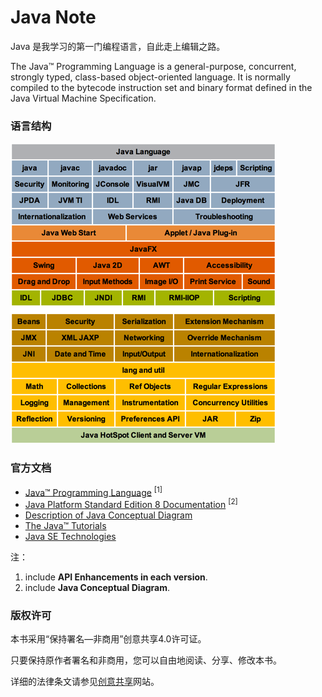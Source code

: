 # Java Note

Java 是我学习的第一门编程语言，自此走上编辑之路。

The Java™ Programming Language is a general-purpose, concurrent, strongly typed, class-based object-oriented language. It is normally compiled to the bytecode instruction set and binary format defined in the Java Virtual Machine Specification.

### 语言结构

[![cover](/assets/img/doc/java/Java-Conceptual-Diagram-s.png)](/assets/img/doc/java/Java-Conceptual-Diagram.png)


### 官方文档

* [Java™ Programming Language](http://docs.oracle.com/javase/8/docs/technotes/guides/language/index.html) <sup>[1]</sup>
* [Java Platform Standard Edition 8 Documentation](http://docs.oracle.com/javase/8/docs/index.html) <sup>[2]</sup>
* [Description of Java Conceptual Diagram](http://docs.oracle.com/javase/8/docs/technotes/guides/desc_jdk_structure.html)
* [The Java™ Tutorials](http://docs.oracle.com/javase/tutorial/index.html)
* [Java SE Technologies](http://www.oracle.com/technetwork/java/javase/tech/index.html)

注：

1. include **API Enhancements in each version**.
2. include **Java Conceptual Diagram**.



### 版权许可

本书采用“保持署名—非商用”创意共享4.0许可证。

只要保持原作者署名和非商用，您可以自由地阅读、分享、修改本书。

详细的法律条文请参见[创意共享](http://creativecommons.org/licenses/by-nc/4.0/)网站。
